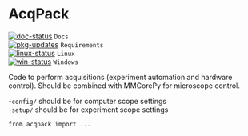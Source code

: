 # AcqPack
[![doc-status](https://readthedocs.org/projects/acqpack/badge/?version=latest)](http://acqpack.readthedocs.io/en/latest/?badge=latest) `Docs`   
[![pkg-updates](https://pyup.io/repos/github/FordyceLab/AcqPack/shield.svg)](https://pyup.io/repos/github/FordyceLab/AcqPack/) `Requirements`   
[![linux-status](https://travis-ci.org/FordyceLab/AcqPack.svg?branch=master)](https://travis-ci.org/FordyceLab/AcqPack) `Linux`   
[![win-status](https://ci.appveyor.com/api/projects/status/github/fordycelab/acqpack?branch=master&svg=true)](https://ci.appveyor.com/api/projects/status/github/fordycelab/acqpack?branch=master&svg=true) `Windows`

Code to perform acquisitions (experiment automation and hardware control).
Should be combined with MMCorePy for microscope control.

-`config/` should be for computer scope settings   
-`setup/` should be for experiment scope settings

`from acqpack import ...`
